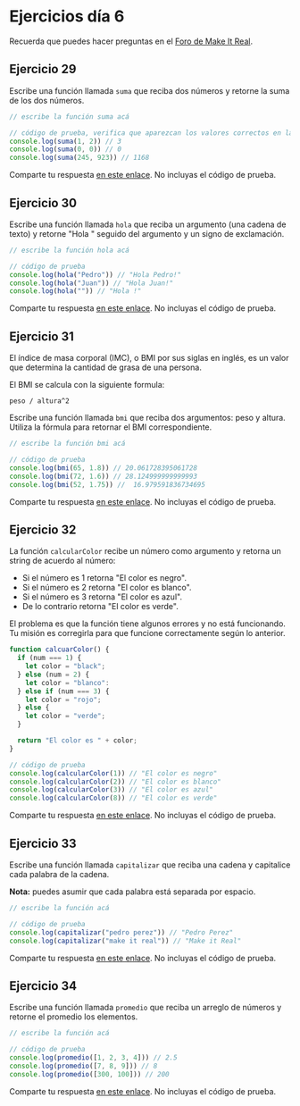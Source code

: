 # Ejercicios día 6

Recuerda que puedes hacer preguntas en el [Foro de Make It Real](https://foro.makeitreal.camp/c/intro-javascript-abr-2021/8).

## Ejercicio 29

Escribe una función llamada `suma` que reciba dos números y retorne la suma de los dos números.

```javascript
// escribe la función suma acá

// código de prueba, verifica que aparezcan los valores correctos en la consola
console.log(suma(1, 2)) // 3
console.log(suma(0, 0)) // 0
console.log(suma(245, 923)) // 1168
```

Comparte tu respuesta [en este enlace](https://foro.makeitreal.camp/t/respuestas-ejercicio-29-javascript/3207). No incluyas el código de prueba.

## Ejercicio 30

Escribe una función llamada `hola` que reciba un argumento (una cadena de texto) y retorne "Hola " seguido del argumento y un signo de exclamación.

```javascript
// escribe la función hola acá

// código de prueba
console.log(hola("Pedro")) // "Hola Pedro!"
console.log(hola("Juan")) // "Hola Juan!"
console.log(hola("")) // "Hola !"
```

Comparte tu respuesta [en este enlace](https://foro.makeitreal.camp/t/respuestas-ejercicio-30-javascript/3208). No incluyas el código de prueba.

## Ejercicio 31

El índice de masa corporal (IMC), o BMI por sus siglas en inglés, es un valor que determina la cantidad de grasa de una persona.

El BMI se calcula con la siguiente formula:

`peso / altura^2`

Escribe una función llamada `bmi` que reciba dos argumentos: peso y altura. Utiliza la fórmula para retornar el BMI correspondiente.

```javascript
// escribe la función bmi acá

// código de prueba
console.log(bmi(65, 1.8)) // 20.061728395061728
console.log(bmi(72, 1.6)) // 28.124999999999993
console.log(bmi(52, 1.75)) //  16.979591836734695
```

Comparte tu respuesta [en este enlace](https://foro.makeitreal.camp/t/respuestas-ejercicio-31-javascript/3209). No incluyas el código de prueba.

## Ejercicio 32

La función `calcularColor` recibe un número como argumento y retorna un string de acuerdo al número:

* Si el número es 1 retorna "El color es negro".
* Si el número es 2 retorna "El color es blanco".
* Si el número es 3 retorna "El color es azul".
* De lo contrario retorna "El color es verde".

El problema es que la función tiene algunos errores y no está funcionando. Tu misión es corregirla para que funcione correctamente según lo anterior.

```javascript
function calcuarColor() {
  if (num === 1) {
    let color = "black";
  } else (num = 2) {
    let color = "blanco":
  } else if (num === 3) {
    let color = "rojo";
  } else {
    let color = "verde";
  }

  return "El color es " + color;
}

// código de prueba
console.log(calcularColor(1)) // "El color es negro"
console.log(calcularColor(2)) // "El color es blanco"
console.log(calcularColor(3)) // "El color es azul"
console.log(calcularColor(8)) // "El color es verde"
```

Comparte tu respuesta [en este enlace](https://foro.makeitreal.camp/t/respuestas-ejercicio-32-javascript/3210). No incluyas el código de prueba.

## Ejercicio 33

Escribe una función llamada `capitalizar` que reciba una cadena y capitalice cada palabra de la cadena.

**Nota:** puedes asumir que cada palabra está separada por espacio.

```javascript
// escribe la función acá

// código de prueba
console.log(capitalizar("pedro perez")) // "Pedro Perez"
console.log(capitalizar("make it real")) // "Make it Real"
```

Comparte tu respuesta [en este enlace](https://foro.makeitreal.camp/t/respuestas-ejercicio-33-javascript/3212). No incluyas el código de prueba.

## Ejercicio 34

Escribe una función llamada `promedio` que reciba un arreglo de números y retorne el promedio los elementos.

```javascript
// escribe la función acá

// código de prueba
console.log(promedio([1, 2, 3, 4])) // 2.5
console.log(promedio([7, 8, 9])) // 8
console.log(promedio([300, 100])) // 200
```

Comparte tu respuesta [en este enlace](https://foro.makeitreal.camp/t/respuestas-ejercicio-34-javascript/3211). No incluyas el código de prueba.
